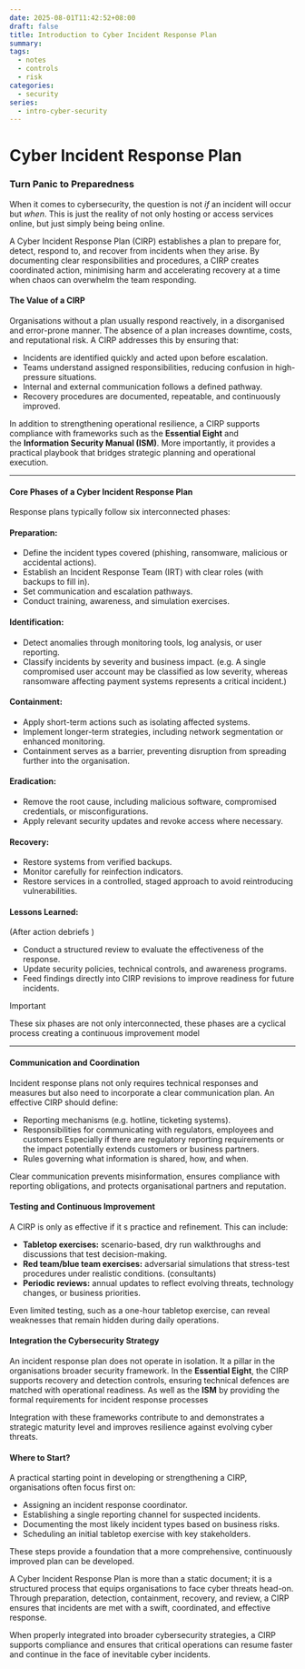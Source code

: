 ```yaml
---
date: 2025-08-01T11:42:52+08:00
draft: false
title: Introduction to Cyber Incident Response Plan
summary:
tags:
  - notes
  - controls
  - risk
categories:
  - security
series:
  - intro-cyber-security
---
```

# Cyber Incident Response Plan
### Turn Panic to Preparedness

When it comes to cybersecurity, the question is not *if* an incident will occur but *when*.  This is just the reality of not only hosting or access services online, but just simply being being online.

A Cyber Incident Response Plan (CIRP) establishes a plan to prepare for, detect, respond to, and recover from incidents when they arise. By documenting clear responsibilities and procedures, a CIRP creates coordinated action, minimising harm and accelerating recovery at a time when chaos can overwhelm the team responding.

#### The Value of a CIRP

Organisations without a plan usually respond reactively, in a disorganised and error-prone manner.  The absence of a plan increases downtime, costs, and reputational risk.  A CIRP addresses this by ensuring that:
- Incidents are identified quickly and acted upon before escalation.
- Teams understand assigned responsibilities, reducing confusion in high-pressure situations.
- Internal and external communication follows a defined pathway.
- Recovery procedures are documented, repeatable, and continuously improved.

In addition to strengthening operational resilience, a CIRP supports compliance with frameworks such as the **Essential Eight** and the **Information Security Manual (ISM)**.  More importantly, it provides a practical playbook that bridges strategic planning and operational execution.

---
####  Core Phases of a Cyber Incident Response Plan

Response plans typically follow six interconnected phases:

#### Preparation:
- Define the incident types covered (phishing, ransomware, malicious or accidental actions).
- Establish an Incident Response Team (IRT) with clear roles (with backups to fill in).
- Set communication and escalation pathways.
- Conduct training, awareness, and simulation exercises.

#### Identification:
- Detect anomalies through monitoring tools, log analysis, or user reporting.
- Classify incidents by severity and business impact. (e.g. A single compromised user account may be classified as low severity, whereas ransomware affecting payment systems represents a critical incident.)

#### Containment:
- Apply short-term actions such as isolating affected systems.
- Implement longer-term strategies, including network segmentation or enhanced monitoring.
- Containment serves as a barrier, preventing disruption from spreading further into the organisation.

#### Eradication:
- Remove the root cause, including malicious software, compromised credentials, or misconfigurations.
- Apply relevant security updates and revoke access where necessary.

#### Recovery:
- Restore systems from verified backups.
- Monitor carefully for reinfection indicators.
- Restore services in a controlled, staged approach to avoid reintroducing vulnerabilities.

#### Lessons Learned:
(After action debriefs )
- Conduct a structured review to evaluate the effectiveness of the response.
- Update security policies, technical controls, and awareness programs.
- Feed findings directly into CIRP revisions to improve readiness for future incidents.

> [!important]
>  These six phases are not only interconnected, these phases are a cyclical process creating a continuous improvement model

---
#### Communication and Coordination

Incident response plans not only requires technical responses and measures but also need to incorporate a clear communication plan. An effective CIRP should define:
- Reporting mechanisms (e.g. hotline, ticketing systems).
- Responsibilities for communicating with regulators, employees and customers  Especially if there are regulatory reporting requirements or the impact potentially extends customers or business partners.
- Rules governing what information is shared, how, and when.

Clear communication prevents misinformation, ensures compliance with reporting obligations, and protects organisational partners and reputation.

#### Testing and Continuous Improvement

A CIRP is only as effective if it s practice and refinement. This can include:
- **Tabletop exercises:** scenario-based, dry run walkthroughs and discussions that test decision-making.
- **Red team/blue team exercises:** adversarial simulations that stress-test procedures under realistic conditions. (consultants)
- **Periodic reviews:** annual updates to reflect evolving threats, technology changes, or business priorities.

Even limited testing, such as a one-hour tabletop exercise, can reveal weaknesses that remain hidden during daily operations.

#### Integration the Cybersecurity Strategy

An incident response plan does not operate in isolation. It  a pillar in the organisations broader security framework.  In the  **Essential Eight**, the CIRP supports recovery and detection controls, ensuring technical defences are matched with operational readiness. As well as the **ISM** by providing the formal requirements for incident response processes

Integration with these frameworks contribute to and demonstrates a strategic maturity level and improves resilience against evolving cyber threats.

#### Where to Start?

A practical starting point in developing or strengthening a CIRP, organisations often focus first on:
- Assigning an incident response coordinator.
- Establishing a single reporting channel for suspected incidents.
- Documenting the most likely incident types based on business risks.
- Scheduling an initial tabletop exercise with key stakeholders.

These steps provide a  foundation that  a more comprehensive, continuously improved plan can be developed.

A Cyber Incident Response Plan is more than a static document; it is a structured process that equips organisations to face cyber threats head-on. Through preparation, detection, containment, recovery, and review, a CIRP ensures that incidents are met with a swift, coordinated, and effective response. 

When properly integrated into broader cybersecurity strategies, a CIRP supports compliance and ensures that critical operations can resume faster and continue in the face of inevitable cyber incidents.
